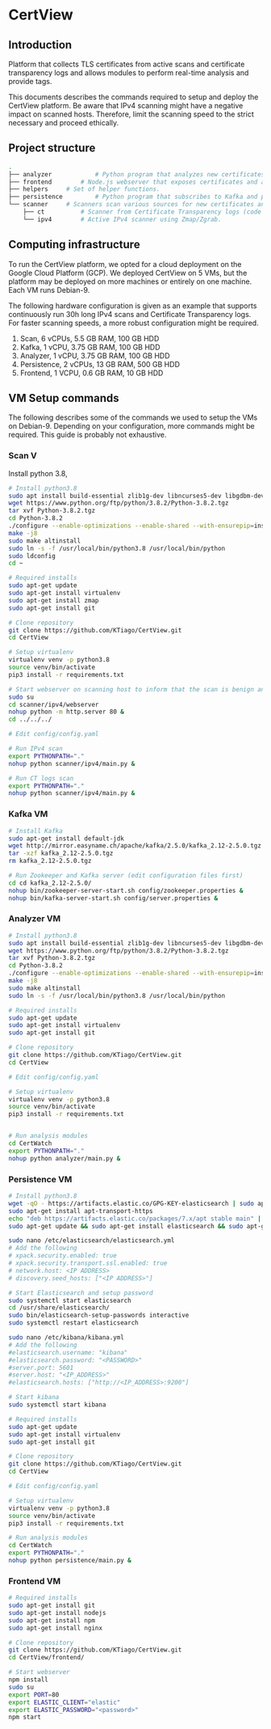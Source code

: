 # CertView
## Introduction
Platform that collects TLS certificates from active scans and certificate transparency logs and allows modules to perform real-time analysis and provide tags.

This documents describes the commands required to setup and deploy the CertView platform. Be aware that IPv4 scanning might have a negative impact on scanned hosts. Therefore, limit the scanning speed to the strict necessary and proceed ethically.
## Project structure
```bash
.
├── analyzer            # Python program that analyzes new certificates from Kafka and publishes analysis tags back to Kafka.
├── frontend		# Node.js webserver that exposes certificates and analysis tags stored in ElasticSearch.
├── helpers		# Set of helper functions.
├── persistence         # Python program that subscribes to Kafka and persists new certificates and analysis tags to ElasticSearch.
└── scanner		# Scanners scan various sources for new certificates and publish them to Kafka.
    ├── ct	        # Scanner from Certificate Transparency logs (code adapted from https://github.com/CaliDog/certstream-server-python).
    └── ipv4     	# Active IPv4 scanner using Zmap/Zgrab.
```
## Computing infrastructure
To run the CertView platform, we opted for a cloud deployment on the Google Cloud Platform (GCP). We deployed CertView on 5 VMs, but the platform may be deployed on more machines or entirely on one machine. Each VM runs Debian-9.

The following hardware configuration is given as an example that supports continuously run 30h long IPv4 scans and Certificate Transparency logs. For faster scanning speeds, a more robust configuration might be required.
1. Scan, 6 vCPUs, 5.5 GB RAM, 100 GB HDD
2. Kafka, 1 vCPU, 3.75 GB RAM, 100 GB HDD
3. Analyzer, 1 vCPU, 3.75 GB RAM, 100 GB HDD
4. Persistence, 2 vCPUs, 13 GB RAM, 500 GB HDD
5. Frontend, 1 VCPU, 0.6 GB RAM, 10 GB HDD

## VM Setup commands
The following describes some of the commands we used to setup the VMs on Debian-9. Depending on your configuration, more commands might be required. This guide is probably not exhaustive.
### Scan V
Install python 3.8, 
```bash
# Install python3.8
sudo apt install build-essential zlib1g-dev libncurses5-dev libgdbm-dev libnss3-dev libssl-dev libreadline-dev libffi-dev wget
wget https://www.python.org/ftp/python/3.8.2/Python-3.8.2.tgz
tar xvf Python-3.8.2.tgz
cd Python-3.8.2
./configure --enable-optimizations --enable-shared --with-ensurepip=install
make -j8
sudo make altinstall
sudo ln -s -f /usr/local/bin/python3.8 /usr/local/bin/python
sudo ldconfig
cd ~

# Required installs
sudo apt-get update
sudo apt-get install virtualenv
sudo apt-get install zmap
sudo apt-get install git

# Clone repository 
git clone https://github.com/KTiago/CertView.git
cd CertView

# Setup virtualenv
virtualenv venv -p python3.8
source venv/bin/activate
pip3 install -r requirements.txt

# Start webserver on scanning host to inform that the scan is benign and propose blacklisting.
sudo su
cd scanner/ipv4/webserver
nohup python -m http.server 80 &
cd ../../../

# Edit config/config.yaml 

# Run IPv4 scan
export PYTHONPATH="."
nohup python scanner/ipv4/main.py &

# Run CT logs scan
export PYTHONPATH="."
nohup python scanner/ipv4/main.py &
```
### Kafka VM
```bash
# Install Kafka
sudo apt-get install default-jdk
wget http://mirror.easyname.ch/apache/kafka/2.5.0/kafka_2.12-2.5.0.tgz
tar -xzf kafka_2.12-2.5.0.tgz
rm kafka_2.12-2.5.0.tgz

# Run Zookeeper and Kafka server (edit configuration files first)
cd cd kafka_2.12-2.5.0/
nohup bin/zookeeper-server-start.sh config/zookeeper.properties &
nohup bin/kafka-server-start.sh config/server.properties &
```
### Analyzer VM
```bash
# Install python3.8
sudo apt install build-essential zlib1g-dev libncurses5-dev libgdbm-dev libnss3-dev libssl-dev libreadline-dev libffi-dev wget
wget https://www.python.org/ftp/python/3.8.2/Python-3.8.2.tgz
tar xvf Python-3.8.2.tgz
cd Python-3.8.2
./configure --enable-optimizations --enable-shared --with-ensurepip=install
make -j8
sudo make altinstall
sudo ln -s -f /usr/local/bin/python3.8 /usr/local/bin/python

# Required installs
sudo apt-get update
sudo apt-get install virtualenv
sudo apt-get install git

# Clone repository 
git clone https://github.com/KTiago/CertView.git
cd CertView

# Edit config/config.yaml 

# Setup virtualenv
virtualenv venv -p python3.8
source venv/bin/activate
pip3 install -r requirements.txt


# Run analysis modules
cd CertWatch
export PYTHONPATH="."
nohup python analyzer/main.py &
```
### Persistence VM
```bash
# Install python3.8
wget -qO - https://artifacts.elastic.co/GPG-KEY-elasticsearch | sudo apt-key add -
sudo apt-get install apt-transport-https
echo "deb https://artifacts.elastic.co/packages/7.x/apt stable main" | sudo tee -a /etc/apt/sources.list.d/elastic-7.x.list
sudo apt-get update && sudo apt-get install elasticsearch && sudo apt-get install kibana

sudo nano /etc/elasticsearch/elasticsearch.yml
# Add the following
# xpack.security.enabled: true
# xpack.security.transport.ssl.enabled: true
# network.host: <IP ADDRESS>
# discovery.seed_hosts: ["<IP ADDRESS>"]

# Start Elasticsearch and setup password
sudo systemctl start elasticsearch
cd /usr/share/elasticsearch/
sudo bin/elasticsearch-setup-passwords interactive
sudo systemctl restart elasticsearch

sudo nano /etc/kibana/kibana.yml
# Add the following
#elasticsearch.username: "kibana"
#elasticsearch.password: "<PASSWORD>"
#server.port: 5601
#server.host: "<IP_ADDRESS>"
#elasticsearch.hosts: ["http://<IP_ADDRESS>:9200"]

# Start kibana
sudo systemctl start kibana

# Required installs
sudo apt-get update
sudo apt-get install virtualenv
sudo apt-get install git

# Clone repository 
git clone https://github.com/KTiago/CertView.git
cd CertView

# Edit config/config.yaml 

# Setup virtualenv
virtualenv venv -p python3.8
source venv/bin/activate
pip3 install -r requirements.txt

# Run analysis modules
cd CertWatch
export PYTHONPATH="."
nohup python persistence/main.py &
```

### Frontend VM
```bash
# Required installs
sudo apt-get install git
sudo apt-get install nodejs
sudo apt-get install npm
sudo apt-get install nginx

# Clone repository 
git clone https://github.com/KTiago/CertView.git
cd CertView/frontend/

# Start webserver
npm install
sudo su
export PORT=80
export ELASTIC_CLIENT="elastic"
export ELASTIC_PASSWORD="<password>"
npm start
```